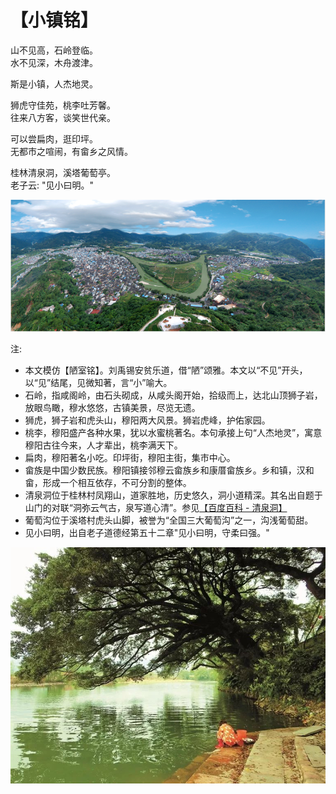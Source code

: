 # 【小镇铭】

山不见高，石岭登临。  
水不见深，木舟渡津。

斯是小镇，人杰地灵。

狮虎守佳苑，桃李吐芳馨。  
往来八方客，谈笑世代亲。

可以尝扁肉，逛印坪。  
无都市之喧闹，有畲乡之风情。

桂林清泉洞，溪塔葡萄亭。  
老子云: "见小曰明。"  

![](004a.png)

注:

- 本文模仿【陋室铭】。刘禹锡安贫乐道，借“陋”颂雅。本文以“不见”开头，以“见”结尾，见微知著，言“小”喻大。
- 石岭，指咸阁岭，由石头砌成，从咸头阁开始，拾级而上，达北山顶狮子岩，放眼鸟瞰，穆水悠悠，古镇美景，尽览无遗。
- 狮虎，狮子岩和虎头山，穆阳两大风景。狮岩虎峰，护佑家园。
- 桃李，穆阳盛产各种水果，犹以水蜜桃著名。本句承接上句“人杰地灵”，寓意穆阳古往今来，人才辈出，桃李满天下。
- 扁肉，穆阳著名小吃。印坪街，穆阳主街，集市中心。
- 畲族是中国少数民族。穆阳镇接邻穆云畲族乡和康厝畲族乡。乡和镇，汉和畲，形成一个相互依存，不可分割的整体。
- 清泉洞位于桂林村凤翔山，道家胜地，历史悠久，洞小道精深。其名出自题于山门的对联“洞弥云气古，泉写道心清”。参见[【百度百科 - 清泉洞】](https://baike.baidu.com/item/%E6%B8%85%E6%B3%89%E6%B4%9E)
- 葡萄沟位于溪塔村虎头山脚，被誉为“全国三大葡萄沟”之一，沟浅葡萄甜。
- 见小曰明，出自老子道德经第五十二章"见小曰明，守柔曰强。"

![](004b.jpg)
